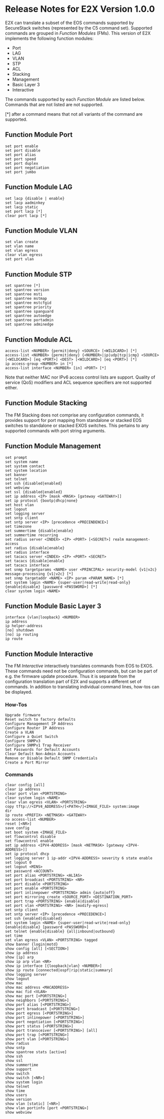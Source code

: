 # Release Notes for E2X Version 1.0.0

E2X can translate a subset of the EOS commands supported by SecureStack
switches (represented by the C5 command set). Supported commands are
grouped in *Function Modules* (FMs). This version of E2X implements the
following function modules:

* Port
* LAG
* VLAN
* STP
* ACL
* Stacking
* Management
* Basic Layer 3
* Interactive

The commands supported by each *Function Module* are listed below. Commands
that are not listed are not supported.

[*] after a command means that not all variants of the command are supported.

## Function Module Port

    set port enable
    set port disable
    set port alias
    set port speed
    set port duplex
    set port negotiation
    set port jumbo

## Function Module LAG

    set lacp {disable | enable}
    set lacp aadminkey
    set lacp static
    set port lacp [*]
    clear port lacp [*]

## Function Module VLAN

    set vlan create
    set vlan name
    set vlan egress
    clear vlan egress
    set port vlan

## Function Module STP

    set spantree [*]
    set spantree version
    set spantree msti
    set spantree mstmap
    set spantree mstcfgid
    set spantree priority
    set spantree spanguard
    set spantree autoedge
    set spantree portadmin
    set spantree adminedge

## Function Module ACL

    access-list <NUMBER> {permit|deny} <SOURCE> [<WILDCARD>] [*]
    access-list <NUMBER> {permit|deny} {<NUMBER>|ip|udp|tcp|icmp} <SOURCE> [<WILDCARD>] [eq <PORT>] <DEST> [<WILDCARD>] [eq <PORT>] [*]
    ip access-group <NUMBER> in [*]
    access-list interface <NUMBER> [in] <PORT> [*]

Note that neither MAC nor IPv6 access control lists are support. Quality
of service (QoS) modifiers and ACL sequence specifiers are not supported
either.

## Function Module Stacking

The FM Stacking does not comprise any configuration commands, it provides
support for port mapping from standalone or stacked EOS switches to standalone
or stacked EXOS switches. This pertains to any supported commands with
port string arguments.

## Function Module Management

    set prompt
    set system name
    set system contact
    set system location
    set banner
    set telnet
    set ssh {disabled|enabled}
    set webview
    set ssl {disabled|enabled}
    set ip address <IP> [mask <MASK> [gateway <GATEWAY>]]
    set ip protocol {bootp|dhcp|none}
    set host vlan
    set logout
    set logging server
    set sntp client
    set sntp server <IP> [precedence <PRECENDENCE>]
    set timezone
    set summertime {disable|enable}
    set summertime recurring
    set radius server <INDEX> <IP> <PORT> [<SECRET>] realm management-access
    set radius {disable|enable}
    set radius interface
    set tacacs server <INDEX> <IP> <PORT> <SECRET>
    set tacacs {disable|enable}
    set tacacs interface
    set snmp targetparams <NAME> user <PRINCIPAL> security-model {v1|v2c} message-processing {v1|v2c} [*]
    set snmp targetaddr <NAME> <IP> param <PARAM_NAME> [*]
    set system login <NAME> {super-user|read-write|read-only} {enable|disable} [password <PASSWORD>] [*]
    clear system login <NAME>

## Function Module Basic Layer 3

    interface {vlan|loopback} <NUMBER>
    ip address
    ip helper-address
    [no] shutdown
    [no] ip routing
    ip route

## Function Module Interactive

The FM *Interactive* interactively translates commands from EOS to EXOS.
These commands need not be configuration commands, but can be part of
e.g. the firmware update procedure. Thus it is separate from the configuration
translation part of E2X and supports a different set of commands.
In addition to translating individual command lines, how-tos can be displayed.

### How-Tos

    Upgrade firmware
    Reset switch to factory defaults
    Configure Management IP Address
    Configure Router IP Address
    Create a VLAN
    Configure a Quiet Switch
    Configure SNMPv3
    Configure SNMPv1 Trap Receiver
    Set Passwords for Default Accounts
    Clear Default Non-Admin Accounts
    Remove or Disable Default SNMP Credentials
    Create a Port Mirror

### Commands

    clear config [all]
    clear ip address
    clear port vlan <PORTSTRING>
    clear system login <NAME>
    clear vlan egress <VLAN> <PORTSTRING>
    copy tftp://<IPV4_ADDRESS>/[<PATH>/]<IMAGE_FILE> system:image
    dir
    ip route <PREFIX> <NETMASK> <GATEWAY>
    no access-list <NUMBER>
    reset [<NR>]
    save config
    set boot system <IMAGE_FILE>
    set flowcontrol disable
    set flowcontrol enable
    set ip address <IPV4-ADDRESS> [mask <NETMASK> [gateway <IPV4-ADDRESS>]]
    set ip protocol dhcp
    set logging server 1 ip-addr <IPV4-ADDRESS> severity 6 state enable
    set logout 0
    set logout <MINS>
    set password <ACCOUNT>
    set port alias <PORTSTRING> <ALIAS>
    set port broadcast <PORTSTRING> <NR>
    set port disable <PORTSTRING>
    set port enable <PORTSTRING>
    set port inlinepower <PORTSTRING> admin {auto|off}
    set port mirroring create <SOURCE_PORT> <DESTINATION_PORT>
    set port trap <PORTSTRING> {enable|disable}
    set port vlan <PORTSTRING> <NR> [modify-egress]
    set sntp client
    set sntp server <IP> [precedence <PRECEDENCE>]
    set ssh {enabled|disabled}
    set system login <NAME> {super-user|read-write|read-only} {enable|disable} [password <PASSWORD>]
    set telnet {enable|disable} {all|inbound|outbound}
    set time
    set vlan egress <VLAN> <PORTSTRING> tagged
    show banner {login|motd}
    show config [all] [<SECTION>]
    show ip address
    show [ip] arp
    show ip arp vlan <NR>
    show ip interface [{loopback|vlan} <NUMBER>]
    show ip route [connected|ospf|rip|static|summary]
    show logging server
    show logout
    show mac
    show mac address <MACADDRESS>
    show mac fid <VLAN>
    show mac port [<PORTSTRING>]
    show neighbors [<PORTSTRING>]
    show port alias [<PORTSTRING>]
    show port broadcast [<PORTSTRING>]
    show port egress [<PORTSTRING>]
    show port inlinepower [<PORTSTRING>]
    show port negotiation [<PORTSTRING>]
    show port status [<PORTSTRING>]
    show port transceiver [<PORTSTRING>] [all]
    show port trap [<PORTSTRING>]
    show port vlan [<PORTSTRING>]
    show radius
    show sntp
    show spantree stats [active]
    show ssh
    show ssl
    show summertime
    show support
    show switch
    show switch [<NR>]
    show system login
    show telnet
    show time
    show users
    show version
    show vlan [static] [<NR>]
    show vlan portinfo [port <PORTSTRING>]
    show webview

